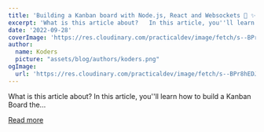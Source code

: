 ```yaml
---
title: 'Building a Kanban board with Node.js, React and Websockets 📝 ✨'
excerpt: 'What is this article about?   In this article, you''ll learn how to build a Kanban Board the...'
date: '2022-09-28'
coverImage: 'https://res.cloudinary.com/practicaldev/image/fetch/s--BPr8hEDJ--/c_imagga_scale,f_auto,fl_progressive,h_420,q_auto,w_1000/https://dev-to-uploads.s3.amazonaws.com/uploads/articles/wz41ugndktx03dlhq8h4.png'
author:
  name: Koders
  picture: "assets/blog/authors/koders.png"
ogImage:
  url: 'https://res.cloudinary.com/practicaldev/image/fetch/s--BPr8hEDJ--/c_imagga_scale,f_auto,fl_progressive,h_420,q_auto,w_1000/https://dev-to-uploads.s3.amazonaws.com/uploads/articles/wz41ugndktx03dlhq8h4.png'
---
```


What is this article about?   In this article, you''ll learn how to build a Kanban Board the...

[Read more](https://dev.to/novu/building-a-beautiful-kanban-board-with-nodejs-react-and-websockets-39dk)
